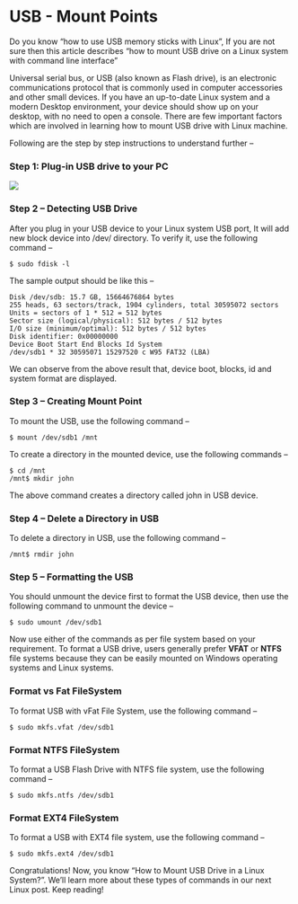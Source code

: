# USB - Mount Points

Do you know “how to use USB memory sticks with Linux”, If you are not sure then this article describes “how to mount USB drive on a Linux system with command line interface”

Universal serial bus, or USB \(also known as Flash drive\), is an electronic communications protocol that is commonly used in computer accessories and other small devices. If you have an up-to-date Linux system and a modern Desktop environment, your device should show up on your desktop, with no need to open a console. There are few important factors which are involved in learning how to mount USB drive with Linux machine.

Following are the step by step instructions to understand further –

### Step 1: Plug-in USB drive to your PC

![](https://www.tutorialspoint.com/assets/questions/media/29814/useb_drive.jpg)

### Step 2 – Detecting USB Drive

After you plug in your USB device to your Linux system USB port, It will add new block device into /dev/ directory. To verify it, use the following command –

```text
$ sudo fdisk -l
```

The sample output should be like this –

```text
Disk /dev/sdb: 15.7 GB, 15664676864 bytes
255 heads, 63 sectors/track, 1904 cylinders, total 30595072 sectors
Units = sectors of 1 * 512 = 512 bytes
Sector size (logical/physical): 512 bytes / 512 bytes
I/O size (minimum/optimal): 512 bytes / 512 bytes
Disk identifier: 0x00000000
Device Boot Start End Blocks Id System
/dev/sdb1 * 32 30595071 15297520 c W95 FAT32 (LBA)
```

We can observe from the above result that, device boot, blocks, id and system format are displayed.

### Step 3 – Creating Mount Point

To mount the USB, use the following command –

```text
$ mount /dev/sdb1 /mnt
```

To create a directory in the mounted device, use the following commands –

```text
$ cd /mnt
/mnt$ mkdir john
```

The above command creates a directory called john in USB device.

### Step 4 – Delete a Directory in USB

To delete a directory in USB, use the following command –

```text
/mnt$ rmdir john
```

### Step 5 – Formatting the USB

You should unmount the device first to format the USB device, then use the following command to unmount the device –

```text
$ sudo umount /dev/sdb1
```

Now use either of the commands as per file system based on your requirement. To format a USB drive, users generally prefer **VFAT** or **NTFS** file systems because they can be easily mounted on Windows operating systems and Linux systems.

### Format vs Fat FileSystem

To format USB with vFat File System, use the following command –

```text
$ sudo mkfs.vfat /dev/sdb1
```

### Format NTFS FileSystem

To format a USB Flash Drive with NTFS file system, use the following command –

```text
$ sudo mkfs.ntfs /dev/sdb1
```

### Format EXT4 FileSystem

To format a USB with EXT4 file system, use the following command –

```text
$ sudo mkfs.ext4 /dev/sdb1
```

Congratulations! Now, you know “How to Mount USB Drive in a Linux System?”. We’ll learn more about these types of commands in our next Linux post. Keep reading!

